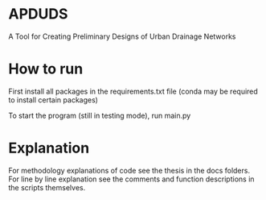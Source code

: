 # APDUDS
A Tool for Creating Preliminary Designs of Urban Drainage Networks

# How to run
First install all packages in the requirements.txt file 
(conda may be required to install certain packages)

To start the program (still in testing mode), run main.py

# Explanation
For methodology explanations of code see the thesis in the docs folders. For line by line explanation see the comments and function descriptions in the scripts themselves.
